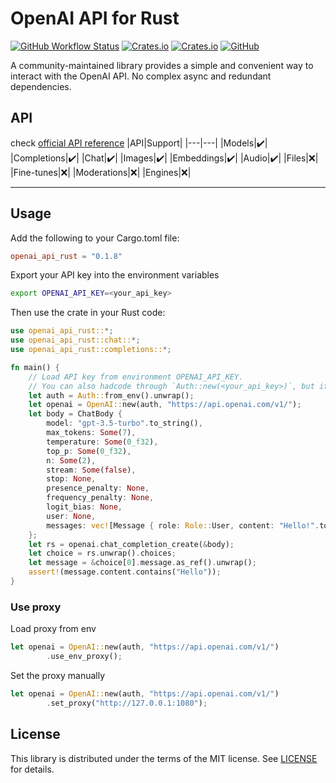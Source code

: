 # OpenAI API for Rust

[![GitHub Workflow Status](https://img.shields.io/github/actions/workflow/status/openai-rs/openai-api/rust.yml?style=flat-square)](https://github.com/openai-rs/openai-api/actions)
[![Crates.io](https://img.shields.io/crates/v/openai_api_rust?style=flat-square)](https://crates.io/crates/openai_api_rust/versions)
[![Crates.io](https://img.shields.io/crates/d/openai_api_rust?style=flat-square)](https://crates.io/crates/openai_api_rust)
[![GitHub](https://img.shields.io/github/license/openai-rs/openai-api?style=flat-square)](https://github.com/openai-rs/openai-api/blob/main/LICENSE)

A community-maintained library provides a simple and convenient way to interact with the OpenAI API.
No complex async and redundant dependencies.

## API

check [official API reference](https://platform.openai.com/docs/api-reference)
|API|Support|
|---|---|
|Models|✔️|
|Completions|✔️|
|Chat|✔️|
|Images|✔️|
|Embeddings|✔️|
|Audio|✔️|
|Files|❌|
|Fine-tunes|❌|
|Moderations|❌|
|Engines|❌|
___

## Usage

Add the following to your Cargo.toml file:

```toml
openai_api_rust = "0.1.8"
```

Export your API key into the environment variables

```bash
export OPENAI_API_KEY=<your_api_key>
```

Then use the crate in your Rust code:

```rust
use openai_api_rust::*;
use openai_api_rust::chat::*;
use openai_api_rust::completions::*;

fn main() {
    // Load API key from environment OPENAI_API_KEY.
    // You can also hadcode through `Auth::new(<your_api_key>)`, but it is not recommended.
    let auth = Auth::from_env().unwrap();
    let openai = OpenAI::new(auth, "https://api.openai.com/v1/");
    let body = ChatBody {
        model: "gpt-3.5-turbo".to_string(),
        max_tokens: Some(7),
        temperature: Some(0_f32),
        top_p: Some(0_f32),
        n: Some(2),
        stream: Some(false),
        stop: None,
        presence_penalty: None,
        frequency_penalty: None,
        logit_bias: None,
        user: None,
        messages: vec![Message { role: Role::User, content: "Hello!".to_string() }],
    };
    let rs = openai.chat_completion_create(&body);
    let choice = rs.unwrap().choices;
    let message = &choice[0].message.as_ref().unwrap();
    assert!(message.content.contains("Hello"));
}
```

### Use proxy

Load proxy from env

```rust
let openai = OpenAI::new(auth, "https://api.openai.com/v1/")
        .use_env_proxy();
```

Set the proxy manually

```rust
let openai = OpenAI::new(auth, "https://api.openai.com/v1/")
        .set_proxy("http://127.0.0.1:1080");
```

## License

This library is distributed under the terms of the MIT license. See [LICENSE](LICENSE) for details.
